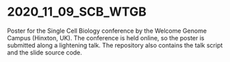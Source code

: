 # 2020_11_09_SCB_WTGB
Poster for the Single Cell Biology conference by the Welcome Genome Campus 
(Hinxton, UK). The conference is held online, so the poster is submitted 
along a lightening talk. The repository also contains the talk script and 
the slide source code. 
